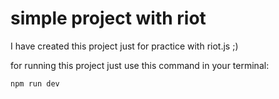 # simple project with riot
I have created this project just for practice with riot.js ;)

for running this project just use this command in your terminal:
```sh
npm run dev
```
